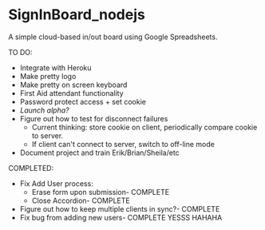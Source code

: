 # SignInBoard_nodejs

A simple cloud-based in/out board using Google Spreadsheets.

TO DO:

- Integrate with Heroku
- Make pretty logo
- Make pretty on screen keyboard
- First Aid attendant functionality
- Password protect access + set cookie
- *Launch alpha?*
- Figure out how to test for disconnect failures
	- Current thinking: store cookie on client, periodically compare cookie to server. 
	- If client can't connect to server, switch to off-line mode
- Document project and train Erik/Brian/Sheila/etc

COMPLETED:
- Fix Add User process:
	- Erase form upon submission- COMPLETE
	- Close Accordion- COMPLETE
- Figure out how to keep multiple clients in sync?- COMPLETE
- Fix bug from adding new users- COMPLETE YESSS HAHAHA